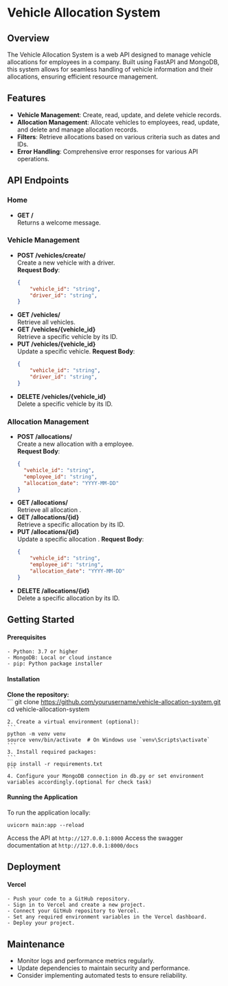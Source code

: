 # Vehicle Allocation System

## Overview
The Vehicle Allocation System is a web API designed to manage vehicle allocations for employees in a company. Built using FastAPI and MongoDB, this system allows for seamless handling of vehicle information and their allocations, ensuring efficient resource management.

## Features
- **Vehicle Management**: Create, read, update, and delete vehicle records.
- **Allocation Management**: Allocate vehicles to employees, read, update, and delete and manage allocation records.
- **Filters**: Retrieve allocations based on various criteria such as dates and IDs.
- **Error Handling**: Comprehensive error responses for various API operations.

## API Endpoints

### Home
- **GET /**  
  Returns a welcome message.

### Vehicle Management
- **POST /vehicles/create/**  
  Create a new vehicle with a driver.  
  **Request Body**:
  ```json
  {
      "vehicle_id": "string",
      "driver_id": "string",
  }
- **GET /vehicles/**  
  Retrieve all vehicles.
- **GET /vehicles/{vehicle_id}**  
  Retrieve a specific vehicle by its ID.
- **PUT /vehicles/{vehicle_id}**  
  Update a specific vehicle.
  **Request Body**:
  ```json
  {
      "vehicle_id": "string",
      "driver_id": "string",
  }
- **DELETE /vehicles/{vehicle_id}**  
  Delete a specific vehicle by its ID.
  
### Allocation Management
- **POST /allocations/**  
  Create a new allocation with a employee.  
  **Request Body**:
  ```json
  {
    "vehicle_id": "string",
    "employee_id": "string",
    "allocation_date": "YYYY-MM-DD"
  }
- **GET /allocations/**  
  Retrieve all allocation .
- **GET /allocations/{id}**  
  Retrieve a specific allocation  by its ID.
- **PUT /allocations/{id}**  
  Update a specific allocation .
  **Request Body**:
  ```json
  {
      "vehicle_id": "string",
      "employee_id": "string",
      "allocation_date": "YYYY-MM-DD"
  }
- **DELETE /allocations/{id}**  
  Delete a specific allocation  by its ID.



## Getting Started
  #### Prerequisites
    - Python: 3.7 or higher
    - MongoDB: Local or cloud instance
    - pip: Python package installer
  #### Installation
  **Clone the repository:**  
    ```
    git clone https://github.com/yourusername/vehicle-allocation-system.git
    cd vehicle-allocation-system

    2. Create a virtual environment (optional):
    ```
    python -m venv venv
    source venv/bin/activate  # On Windows use `venv\Scripts\activate`
    ```
    3. Install required packages:
    ```
    pip install -r requirements.txt
    ```
    4. Configure your MongoDB connection in db.py or set environment variables accordingly.(optional for check task)

#### Running the Application
  To run the application locally:
  ```
  uvicorn main:app --reload
  ```
  Access the API at ```http://127.0.0.1:8000```
  Access the swagger documentation at ```http://127.0.0.1:8000/docs```

## Deployment
  #### Vercel
    - Push your code to a GitHub repository.
    - Sign in to Vercel and create a new project.
    - Connect your GitHub repository to Vercel.
    - Set any required environment variables in the Vercel dashboard.
    - Deploy your project.
## Maintenance
  - Monitor logs and performance metrics regularly.
  - Update dependencies to maintain security and performance.
  - Consider implementing automated tests to ensure reliability.
